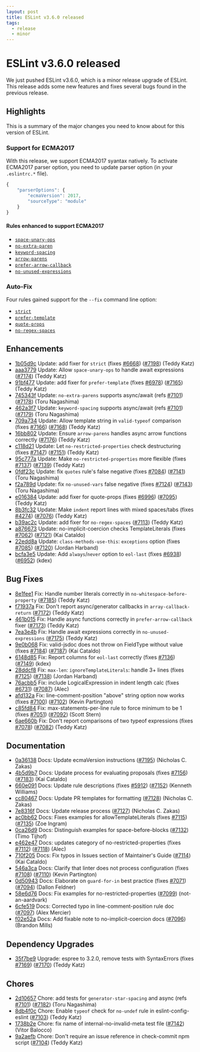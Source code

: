 ```yaml
---
layout: post
title: ESLint v3.6.0 released
tags:
  - release
  - minor
---
```

# ESLint v3.6.0 released

We just pushed ESLint v3.6.0, which is a minor release upgrade of ESLint. This release adds some new features and fixes several bugs found in the previous release. 

## Highlights

This is a summary of the major changes you need to know about for this version of ESLint.

### Support for ECMA2017

With this release, we support ECMA2017 syantax natively. To activate ECMA2017 parser option, you need to update parser option (in your `.eslintrc.*` file).

```js
{
    "parserOptions": {
        "ecmaVersion": 2017,
        "sourceType": "module"
    }
}
```

#### Rules enhanced to support ECMA2017

* [`space-unary-ops`](http://eslint.org/docs/rules/space-unary-ops)
* [`no-extra-paren`](http://eslint.org/docs/rules/no-extra-paren)
* [`keyword-spacing`](http://eslint.org/docs/rules/keyword-spacing)
* [`arrow-parens`](http://eslint.org/docs/rules/arrow-parens)
* [`prefer-arrow-callback`](http://eslint.org/docs/rules/prefer-arrow-callback)
* [`no-unused-expressions`](http://eslint.org/docs/rules/no-unused-expressions)

### Auto-Fix

Four rules gained support for the `--fix` command line option:

* [`strict`](http://eslint.org/docs/rules/strict)
* [`prefer-template`](http://eslint.org/docs/rules/prefer-template)
* [`quote-props`](http://eslint.org/docs/rules/quote-props)
* [`no-regex-spaces`](http://eslint.org/docs/rules/no-regex-spaces)







## Enhancements


* [1b05d9c](https://github.com/eslint/eslint/commit/1b05d9c) Update: add fixer for `strict` (fixes [#6668](https://github.com/eslint/eslint/issues/6668)) ([#7198](https://github.com/eslint/eslint/issues/7198)) (Teddy Katz)
* [aaa3779](https://github.com/eslint/eslint/commit/aaa3779) Update: Allow `space-unary-ops` to handle await expressions ([#7174](https://github.com/eslint/eslint/issues/7174)) (Teddy Katz)
* [91bf477](https://github.com/eslint/eslint/commit/91bf477) Update: add fixer for `prefer-template` (fixes [#6978](https://github.com/eslint/eslint/issues/6978)) ([#7165](https://github.com/eslint/eslint/issues/7165)) (Teddy Katz)
* [745343f](https://github.com/eslint/eslint/commit/745343f) Update: `no-extra-parens` supports async/await (refs [#7101](https://github.com/eslint/eslint/issues/7101)) ([#7178](https://github.com/eslint/eslint/issues/7178)) (Toru Nagashima)
* [462a3f7](https://github.com/eslint/eslint/commit/462a3f7) Update: `keyword-spacing` supports async/await (refs [#7101](https://github.com/eslint/eslint/issues/7101)) ([#7179](https://github.com/eslint/eslint/issues/7179)) (Toru Nagashima)
* [709a734](https://github.com/eslint/eslint/commit/709a734) Update: Allow template string in `valid-typeof` comparison (fixes [#7166](https://github.com/eslint/eslint/issues/7166)) ([#7168](https://github.com/eslint/eslint/issues/7168)) (Teddy Katz)
* [16bb802](https://github.com/eslint/eslint/commit/16bb802) Update: Ensure `arrow-parens` handles async arrow functions correctly ([#7176](https://github.com/eslint/eslint/issues/7176)) (Teddy Katz)
* [c118d21](https://github.com/eslint/eslint/commit/c118d21) Update: Let `no-restricted-properties` check destructuring (fixes [#7147](https://github.com/eslint/eslint/issues/7147)) ([#7151](https://github.com/eslint/eslint/issues/7151)) (Teddy Katz)
* [95c777a](https://github.com/eslint/eslint/commit/95c777a) Update: Make `no-restricted-properties` more flexible (fixes [#7137](https://github.com/eslint/eslint/issues/7137)) ([#7139](https://github.com/eslint/eslint/issues/7139)) (Teddy Katz)
* [0fdf23c](https://github.com/eslint/eslint/commit/0fdf23c) Update: fix `quotes` rule's false negative (fixes [#7084](https://github.com/eslint/eslint/issues/7084)) ([#7141](https://github.com/eslint/eslint/issues/7141)) (Toru Nagashima)
* [f2a789d](https://github.com/eslint/eslint/commit/f2a789d) Update: fix `no-unused-vars` false negative (fixes [#7124](https://github.com/eslint/eslint/issues/7124)) ([#7143](https://github.com/eslint/eslint/issues/7143)) (Toru Nagashima)
* [e016384](https://github.com/eslint/eslint/commit/e016384) Update: add fixer for quote-props (fixes [#6996](https://github.com/eslint/eslint/issues/6996)) ([#7095](https://github.com/eslint/eslint/issues/7095)) (Teddy Katz)
* [8b3fc32](https://github.com/eslint/eslint/commit/8b3fc32) Update: Make `indent` report lines with mixed spaces/tabs (fixes [#4274](https://github.com/eslint/eslint/issues/4274)) ([#7076](https://github.com/eslint/eslint/issues/7076)) (Teddy Katz)
* [b39ac2c](https://github.com/eslint/eslint/commit/b39ac2c) Update: add fixer for `no-regex-spaces` ([#7113](https://github.com/eslint/eslint/issues/7113)) (Teddy Katz)
* [a876673](https://github.com/eslint/eslint/commit/a876673) Update: no-implicit-coercion checks TemplateLiterals (fixes [#7062](https://github.com/eslint/eslint/issues/7062)) ([#7121](https://github.com/eslint/eslint/issues/7121)) (Kai Cataldo)
* [22edd8a](https://github.com/eslint/eslint/commit/22edd8a) Update: `class-methods-use-this`: `exceptions` option (fixes [#7085](https://github.com/eslint/eslint/issues/7085)) ([#7120](https://github.com/eslint/eslint/issues/7120)) (Jordan Harband)
* [bcfa3e5](https://github.com/eslint/eslint/commit/bcfa3e5) Update: Add `always`/`never` option to `eol-last` (fixes [#6938](https://github.com/eslint/eslint/issues/6938)) ([#6952](https://github.com/eslint/eslint/issues/6952)) (kdex)




## Bug Fixes


* [8e1fee1](https://github.com/eslint/eslint/commit/8e1fee1) Fix: Handle number literals correctly in `no-whitespace-before-property` ([#7185](https://github.com/eslint/eslint/issues/7185)) (Teddy Katz)
* [f71937a](https://github.com/eslint/eslint/commit/f71937a) Fix: Don't report async/generator callbacks in `array-callback-return` ([#7172](https://github.com/eslint/eslint/issues/7172)) (Teddy Katz)
* [461b015](https://github.com/eslint/eslint/commit/461b015) Fix: Handle async functions correctly in `prefer-arrow-callback` fixer ([#7173](https://github.com/eslint/eslint/issues/7173)) (Teddy Katz)
* [7ea3e4b](https://github.com/eslint/eslint/commit/7ea3e4b) Fix: Handle await expressions correctly in `no-unused-expressions` ([#7175](https://github.com/eslint/eslint/issues/7175)) (Teddy Katz)
* [9e0b068](https://github.com/eslint/eslint/commit/9e0b068) Fix: valid-jsdoc does not throw on FieldType without value (fixes [#7184](https://github.com/eslint/eslint/issues/7184)) ([#7187](https://github.com/eslint/eslint/issues/7187)) (Kai Cataldo)
* [6148d85](https://github.com/eslint/eslint/commit/6148d85) Fix: Report columns for `eol-last` correctly (fixes [#7136](https://github.com/eslint/eslint/issues/7136)) ([#7149](https://github.com/eslint/eslint/issues/7149)) (kdex)
* [28ddcf8](https://github.com/eslint/eslint/commit/28ddcf8) Fix: `max-len`: `ignoreTemplateLiterals`: handle 3+ lines (fixes [#7125](https://github.com/eslint/eslint/issues/7125)) ([#7138](https://github.com/eslint/eslint/issues/7138)) (Jordan Harband)
* [76acbb5](https://github.com/eslint/eslint/commit/76acbb5) Fix: include LogicalExpression in indent length calc  (fixes [#6731](https://github.com/eslint/eslint/issues/6731)) ([#7087](https://github.com/eslint/eslint/issues/7087)) (Alec)
* [afd132a](https://github.com/eslint/eslint/commit/afd132a) Fix: line-comment-position "above" string option now works (fixes [#7100](https://github.com/eslint/eslint/issues/7100)) ([#7102](https://github.com/eslint/eslint/issues/7102)) (Kevin Partington)
* [c85fd84](https://github.com/eslint/eslint/commit/c85fd84) Fix: max-statements-per-line rule to force minimum to be 1 (fixes [#7051](https://github.com/eslint/eslint/issues/7051)) ([#7092](https://github.com/eslint/eslint/issues/7092)) (Scott Stern)
* [6ae660b](https://github.com/eslint/eslint/commit/6ae660b) Fix: Don't report comparisons of two typeof expressions (fixes [#7078](https://github.com/eslint/eslint/issues/7078)) ([#7082](https://github.com/eslint/eslint/issues/7082)) (Teddy Katz)




## Documentation


* [0a36138](https://github.com/eslint/eslint/commit/0a36138) Docs: Update ecmaVersion instructions ([#7195](https://github.com/eslint/eslint/issues/7195)) (Nicholas C. Zakas)
* [4b5d9b7](https://github.com/eslint/eslint/commit/4b5d9b7) Docs: Update process for evaluating proposals (fixes [#7156](https://github.com/eslint/eslint/issues/7156)) ([#7183](https://github.com/eslint/eslint/issues/7183)) (Kai Cataldo)
* [660e091](https://github.com/eslint/eslint/commit/660e091) Docs: Update rule descriptions (fixes [#5912](https://github.com/eslint/eslint/issues/5912)) ([#7152](https://github.com/eslint/eslint/issues/7152)) (Kenneth Williams)
* [cc80467](https://github.com/eslint/eslint/commit/cc80467) Docs: Update PR templates for formatting ([#7128](https://github.com/eslint/eslint/issues/7128)) (Nicholas C. Zakas)
* [7e8316f](https://github.com/eslint/eslint/commit/7e8316f) Docs: Update release process ([#7127](https://github.com/eslint/eslint/issues/7127)) (Nicholas C. Zakas)
* [ac0bb62](https://github.com/eslint/eslint/commit/ac0bb62) Docs: Fixes examples for allowTemplateLiterals (fixes [#7115](https://github.com/eslint/eslint/issues/7115)) ([#7135](https://github.com/eslint/eslint/issues/7135)) (Zoe Ingram)
* [0ca26d9](https://github.com/eslint/eslint/commit/0ca26d9) Docs: Distinguish examples for space-before-blocks ([#7132](https://github.com/eslint/eslint/issues/7132)) (Timo Tijhof)
* [e462e47](https://github.com/eslint/eslint/commit/e462e47) Docs: updates category of no-restricted-properties (fixes [#7112](https://github.com/eslint/eslint/issues/7112)) ([#7118](https://github.com/eslint/eslint/issues/7118)) (Alec)
* [710f205](https://github.com/eslint/eslint/commit/710f205) Docs: Fix typos in Issues section of Maintainer's Guide ([#7114](https://github.com/eslint/eslint/issues/7114)) (Kai Cataldo)
* [546a3ca](https://github.com/eslint/eslint/commit/546a3ca) Docs: Clarify that linter does not process configuration (fixes [#7108](https://github.com/eslint/eslint/issues/7108)) ([#7110](https://github.com/eslint/eslint/issues/7110)) (Kevin Partington)
* [0d50943](https://github.com/eslint/eslint/commit/0d50943) Docs: Elaborate on `guard-for-in` best practice (fixes [#7071](https://github.com/eslint/eslint/issues/7071)) ([#7094](https://github.com/eslint/eslint/issues/7094)) (Dallon Feldner)
* [58e6d76](https://github.com/eslint/eslint/commit/58e6d76) Docs: Fix examples for no-restricted-properties ([#7099](https://github.com/eslint/eslint/issues/7099)) (not-an-aardvark)
* [6cfe519](https://github.com/eslint/eslint/commit/6cfe519) Docs: Corrected typo in line-comment-position rule doc ([#7097](https://github.com/eslint/eslint/issues/7097)) (Alex Mercier)
* [f02e52a](https://github.com/eslint/eslint/commit/f02e52a) Docs: Add fixable note to no-implicit-coercion docs ([#7096](https://github.com/eslint/eslint/issues/7096)) (Brandon Mills)




## Dependency Upgrades


* [35f7be9](https://github.com/eslint/eslint/commit/35f7be9) Upgrade: espree to 3.2.0, remove tests with SyntaxErrors (fixes [#7169](https://github.com/eslint/eslint/issues/7169)) ([#7170](https://github.com/eslint/eslint/issues/7170)) (Teddy Katz)






## Chores


* [2d10657](https://github.com/eslint/eslint/commit/2d10657) Chore: add tests for `generator-star-spacing` and async (refs [#7101](https://github.com/eslint/eslint/issues/7101)) ([#7182](https://github.com/eslint/eslint/issues/7182)) (Toru Nagashima)
* [8db4f0c](https://github.com/eslint/eslint/commit/8db4f0c) Chore: Enable `typeof` check for `no-undef` rule in eslint-config-eslint ([#7103](https://github.com/eslint/eslint/issues/7103)) (Teddy Katz)
* [1738b2e](https://github.com/eslint/eslint/commit/1738b2e) Chore: fix name of internal-no-invalid-meta test file ([#7142](https://github.com/eslint/eslint/issues/7142)) (Vitor Balocco)
* [9a2aefb](https://github.com/eslint/eslint/commit/9a2aefb) Chore: Don't require an issue reference in check-commit npm script ([#7104](https://github.com/eslint/eslint/issues/7104)) (Teddy Katz)


